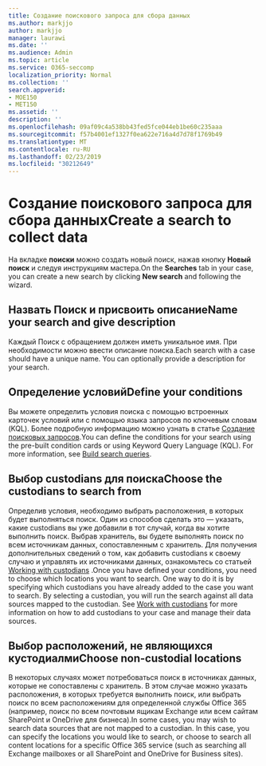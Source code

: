 ```yaml
---
title: Создание поискового запроса для сбора данных
ms.author: markjjo
author: markjjo
manager: laurawi
ms.date: ''
ms.audience: Admin
ms.topic: article
ms.service: O365-seccomp
localization_priority: Normal
ms.collection: ''
search.appverid:
- MOE150
- MET150
ms.assetid: ''
description: ''
ms.openlocfilehash: 09af09c4a538bb43fed5fce044eb1be60c235aaa
ms.sourcegitcommit: f57b4001ef1327f0ea622e716a4d7d78f1769b49
ms.translationtype: MT
ms.contentlocale: ru-RU
ms.lasthandoff: 02/23/2019
ms.locfileid: "30212649"
---
```

# <a name="create-a-search-to-collect-data"></a><span data-ttu-id="c0fe1-102">Создание поискового запроса для сбора данных</span><span class="sxs-lookup"><span data-stu-id="c0fe1-102">Create a search to collect data</span></span>

<span data-ttu-id="c0fe1-103">На вкладке **поиски** можно создать новый поиск, нажав кнопку **Новый поиск** и следуя инструкциям мастера.</span><span class="sxs-lookup"><span data-stu-id="c0fe1-103">On the **Searches** tab in your case, you can create a new search by clicking **New search** and following the wizard.</span></span>

## <a name="name-your-search-and-give-description"></a><span data-ttu-id="c0fe1-104">Назвать Поиск и присвоить описание</span><span class="sxs-lookup"><span data-stu-id="c0fe1-104">Name your search and give description</span></span>

<span data-ttu-id="c0fe1-p101">Каждый Поиск с обращением должен иметь уникальное имя. При необходимости можно ввести описание поиска.</span><span class="sxs-lookup"><span data-stu-id="c0fe1-p101">Each search with a case should have a unique name. You can optionally provide a description for your search.</span></span> 

## <a name="define-your-conditions"></a><span data-ttu-id="c0fe1-107">Определение условий</span><span class="sxs-lookup"><span data-stu-id="c0fe1-107">Define your conditions</span></span>

<span data-ttu-id="c0fe1-p102">Вы можете определить условия поиска с помощью встроенных карточек условий или с помощью языка запросов по ключевым словам (KQL). Более подробную информацию можно узнать в статье [Создание поисковых запросов](building-search-queries.md).</span><span class="sxs-lookup"><span data-stu-id="c0fe1-p102">You can define the conditions for your search using the pre-built condition cards or using Keyword Query Language (KQL). For more information, see [Build search queries](building-search-queries.md).</span></span>

## <a name="choose-the-custodians-to-search-from"></a><span data-ttu-id="c0fe1-110">Выбор custodians для поиска</span><span class="sxs-lookup"><span data-stu-id="c0fe1-110">Choose the custodians to search from</span></span>

<span data-ttu-id="c0fe1-p103">Определив условия, необходимо выбрать расположения, в которых будет выполняться поиск. Один из способов сделать это — указать, какие custodians вы уже добавили в тот случай, когда вы хотите выполнить поиск. Выбрав хранитель, вы будете выполнять поиск по всем источникам данных, сопоставленным с хранитель. Для получения дополнительных сведений о том, как добавить custodians к своему случаю и управлять их источниками данных, ознакомьтесь со статьей [Working with custodians](managing-custodians.md) .</span><span class="sxs-lookup"><span data-stu-id="c0fe1-p103">Once you have defined your conditions, you need to choose which locations you want to search. One way to do it is by specifying which custodians you have already added to the case you want to search. By selecting a custodian, you will run the search against all data sources mapped to the custodian. See [Work with custodians](managing-custodians.md) for more information on how to add custodians to your case and manage their data sources.</span></span>

## <a name="choose-non-custodial-locations"></a><span data-ttu-id="c0fe1-115">Выбор расположений, не являющихся кустодиалми</span><span class="sxs-lookup"><span data-stu-id="c0fe1-115">Choose non-custodial locations</span></span>

<span data-ttu-id="c0fe1-p104">В некоторых случаях может потребоваться поиск в источниках данных, которые не сопоставлены с хранитель. В этом случае можно указать расположения, в которых требуется выполнить поиск, или выбрать поиск по всем расположениям для определенной службы Office 365 (например, поиск по всем почтовым ящикам Exchange или всем сайтам SharePoint и OneDrive для бизнеса).</span><span class="sxs-lookup"><span data-stu-id="c0fe1-p104">In some cases, you may wish to search data sources that are not mapped to a custodian. In this case, you can specify the locations you would like to search, or choose to search all content locations for a specific Office 365 service (such as searching all Exchange mailboxes or all SharePoint and OneDrive for Business sites).</span></span>